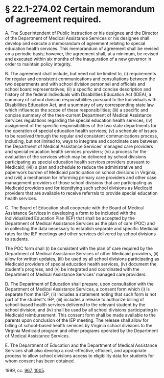 # § 22.1-274.02 Certain memorandum of agreement required.

<p>A. The Superintendent of Public Instruction or his designee and the Director of the Department of Medical Assistance Services or his designee shall develop and execute a memorandum of agreement relating to special education health services. This memorandum of agreement shall be revised on a periodic basis; however, the agreement shall, at a minimum, be revised and executed within six months of the inauguration of a new governor in order to maintain policy integrity.</p><p>B. The agreement shall include, but need not be limited to, (i) requirements for regular and consistent communications and consultations between the two departments and with school division personnel and officials and school board representatives; (ii) a specific and concise description and history of the federal Individuals with Disabilities Education Act (IDEA), a summary of school division responsibilities pursuant to the Individuals with Disabilities Education Act, and a summary of any corresponding state law which influences the scope of these responsibilities; (iii) a specific and concise summary of the then-current Department of Medical Assistance Services regulations regarding the special education health services; (iv) assignment of the specific responsibilities of the two state departments for the operation of special education health services; (v) a schedule of issues to be resolved through the regular and consistent communications process, including, but not limited to, ways to integrate and coordinate care between the Department of Medical Assistance Services' managed care providers and special education health services providers; (vi) a process for the evaluation of the services which may be delivered by school divisions participating as special education health services providers pursuant to Medicaid; (vii) a plan and schedule to reduce the administrative and paperwork burden of Medicaid participation on school divisions in Virginia; and (viii) a mechanism for informing primary care providers and other case management providers of those school divisions that are participating as Medicaid providers and for identifying such school divisions as Medicaid providers that are available to receive referrals to provide special education health services.</p><p>C. The Board of Education shall cooperate with the Board of Medical Assistance Services in developing a form to be included with the Individualized Education Plan (IEP) that shall be accepted by the Department of Medical Assistance Services as the plan of care (POC) and in collecting the data necessary to establish separate and specific Medicaid rates for the IEP meetings and other services delivered by school divisions to students.</p><p>The POC form shall (i) be consistent with the plan of care required by the Department of Medical Assistance Services of other Medicaid providers, (ii) allow for written updates, (iii) be used by all school divisions participating as Medicaid providers of special education health services, (iv) document the student's progress, and (v) be integrated and coordinated with the Department of Medical Assistance Services' managed care providers.</p><p>D. The Department of Education shall prepare, upon consultation with the Department of Medical Assistance Services, a consent form which (i) is separate from the IEP, (ii) includes a statement noting that such form is not part of the student's IEP, (iii) includes a release to authorize billing of school-based health services delivered to the relevant student by the school division, and (iv) shall be used by all school divisions participating in Medicaid reimbursement. This consent form shall be made available to the parents upon conclusion of the IEP meeting. The release shall allow for billing of school-based health services by Virginia school divisions to the Virginia Medicaid program and other programs operated by the Department of Medical Assistance Services.</p><p>E. The Department of Education and the Department of Medical Assistance Services shall also develop a cost-effective, efficient, and appropriate process to allow school divisions access to eligibility data for students for whom consent has been obtained.</p><p>1999, cc. <a href='http://lis.virginia.gov/cgi-bin/legp604.exe?991+ful+CHAP0967'>967</a>, <a href='http://lis.virginia.gov/cgi-bin/legp604.exe?991+ful+CHAP1005'>1005</a>.</p>